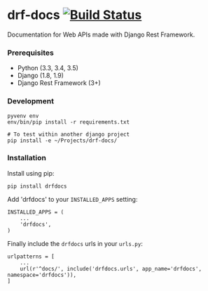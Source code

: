 # drf-docs [![Build Status](https://travis-ci.com/ekonstantinidis/drf-docs.svg?token=9QR4ewbqbkEmHps6q5sq&branch=master)](https://travis-ci.com/ekonstantinidis/drf-docs)
Documentation for Web APIs made with Django Rest Framework.


### Prerequisites

  - Python (3.3, 3.4, 3.5)
  - Django (1.8, 1.9)
  - Django Rest Framework (3+)


### Development

    pyvenv env
    env/bin/pip install -r requirements.txt

    # To test within another django project
    pip install -e ~/Projects/drf-docs/

### Installation

Install using pip:

    pip install drfdocs

Add 'drfdocs' to your `INSTALLED_APPS` setting:

    INSTALLED_APPS = (
        ...
        'drfdocs',
    )

Finally include the `drfdocs` urls in your `urls.py`:

    urlpatterns = [
        ...
        url(r'^docs/', include('drfdocs.urls', app_name='drfdocs', namespace='drfdocs')),
    ]
